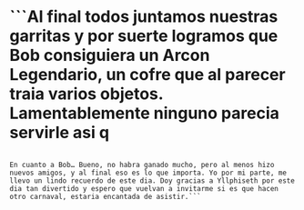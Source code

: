 # ```Al final todos juntamos nuestras garritas y por suerte logramos que Bob consiguiera un Arcon Legendario, un cofre que al parecer traia varios objetos. Lamentablemente ninguno parecia servirle asi q

```Al final todos juntamos nuestras garritas y por suerte logramos que Bob consiguiera un Arcon Legendario, un cofre que al parecer traia varios objetos. Lamentablemente ninguno parecia servirle asi que este nos regalo lo que consiguio. A mi me dio una botas, a Ithiriel le dio una capa oscura y un carcaj y Bron... Bueno a el le dio un conjunto de “llaves”... Ay, solo espero que no lo use para nada malo, en el carnaval lo vi tratando de robarle garritas a un niño, y luego inculpo a un hombre que quiso detenerlo. Aunque a decir verdad no parece ser alguien realmente malo, le regalo su oso de peluche a Bob y ademas le dio sus garritas para que pudiera canjearlas. Confio en que esos buenos gestos supieron redimir sus acciones y que Yllphiseth le premio con buena suerte para mostrarle que, si hace algo bueno, mas cosas buenas vendran. Solo espero que sepa reconocer y seguir su camino

En cuanto a Bob… Bueno, no habra ganado mucho, pero al menos hizo nuevos amigos, y al final eso es lo que importa. Yo por mi parte, me llevo un lindo recuerdo de este dia. Doy gracias a Yllphiseth por este dia tan divertido y espero que vuelvan a invitarme si es que hacen otro carnaval, estaria encantada de asistir.```

